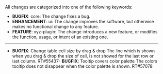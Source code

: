 All changes are categorized into one of the following keywords:

- **BUGFIX**:      core: The change fixes a bug.
- **ENHANCEMENT**: ui: The change improves the software, but otherwise makes no
                   functional change to any feature.
- **FEATURE**:     xyz-plugin: The change introduces a new feature, or modifies the function,
                   usage, or intent of an existing one.

----


- **BUGFIX**:      Change table cell size by drag & drop
                   The line which is shown when you drag & drop the size of cell,
                   is not showed for the last row or last column. RT#55437- **BUGFIX**:      Tooltip covers color palette
                   The colors tooltip does not disappear when the color palette is shown.
                   RT#57078